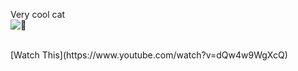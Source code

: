 Very cool cat <br/>
![👀](https://github.githubassets.com/images/mona-whisper.gif)

<br/>
[Watch This](https://www.youtube.com/watch?v=dQw4w9WgXcQ)
